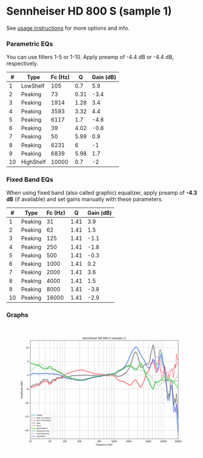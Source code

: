 # Sennheiser HD 800 S (sample 1)
See [usage instructions](https://github.com/jaakkopasanen/AutoEq#usage) for more options and info.

### Parametric EQs
You can use filters 1-5 or 1-10. Apply preamp of -4.4 dB or -4.4 dB, respectively.

|   # | Type      |   Fc (Hz) |    Q |   Gain (dB) |
|-----|-----------|-----------|------|-------------|
|   1 | LowShelf  |       105 | 0.7  |         5.9 |
|   2 | Peaking   |        73 | 0.31 |        -3.4 |
|   3 | Peaking   |      1914 | 1.28 |         3.4 |
|   4 | Peaking   |      3593 | 3.32 |         4.4 |
|   5 | Peaking   |      6117 | 1.7  |        -4.8 |
|   6 | Peaking   |        39 | 4.02 |        -0.8 |
|   7 | Peaking   |        50 | 5.99 |         0.9 |
|   8 | Peaking   |      6231 | 6    |        -1   |
|   9 | Peaking   |      6839 | 5.98 |         1.7 |
|  10 | HighShelf |     10000 | 0.7  |        -2   |

### Fixed Band EQs
When using fixed band (also called graphic) equalizer, apply preamp of **-4.3 dB** (if available) and set gains manually with these parameters.

|   # | Type    |   Fc (Hz) |    Q |   Gain (dB) |
|-----|---------|-----------|------|-------------|
|   1 | Peaking |        31 | 1.41 |         3.9 |
|   2 | Peaking |        62 | 1.41 |         1.5 |
|   3 | Peaking |       125 | 1.41 |        -1.1 |
|   4 | Peaking |       250 | 1.41 |        -1.8 |
|   5 | Peaking |       500 | 1.41 |        -0.3 |
|   6 | Peaking |      1000 | 1.41 |         0.2 |
|   7 | Peaking |      2000 | 1.41 |         3.6 |
|   8 | Peaking |      4000 | 1.41 |         1.5 |
|   9 | Peaking |      8000 | 1.41 |        -3.8 |
|  10 | Peaking |     16000 | 1.41 |        -2.9 |

### Graphs
![](./Sennheiser%20HD%20800%20S%20(sample%201).png)
